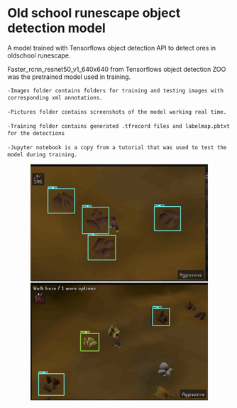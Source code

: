 # Old school runescape object detection model

A model trained with Tensorflows object detection API to detect ores in oldschool runescape.

Faster_rcnn_resnet50_v1_640x640 from Tensorflows object detection ZOO was the pretrained model used in training.

    -Images folder contains folders for training and testing images with corresponding xml annotations.
    
    -Pictures folder contains screenshots of the model working real time.

    -Training folder contains generated .tfrecord files and labelmap.pbtxt for the detections

    -Jupyter notebook is a copy from a tutorial that was used to test the model during training.
   
   
   
   
   
   
   
   
   
   
   
<div align="center">
    <img src="/pictures/screenshot.png" width="400px"</img>
    <img src="/pictures/screenshot1.png" width="400px"</img> 
</div>
   
   
